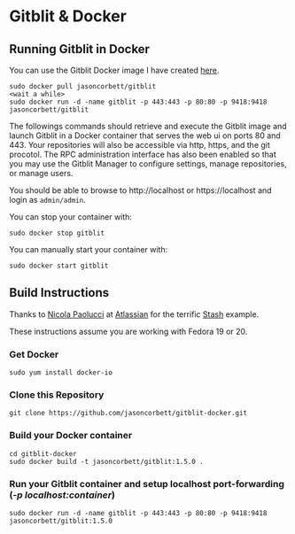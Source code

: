 # Gitblit & Docker

## Running Gitblit in Docker

You can use the Gitblit Docker image I have created [here](https://index.docker.io/u/jasoncorbett/gitblit).

```
sudo docker pull jasoncorbett/gitblit
<wait a while>
sudo docker run -d -name gitblit -p 443:443 -p 80:80 -p 9418:9418 jasoncorbett/gitblit
```

The followings commands should retrieve and execute the Gitblit image and launch Gitblit in a Docker container that serves the web ui on ports 80 and 443.  Your repositories will also be accessible via http, https, and the git procotol.  The RPC administration interface has also been enabled so that you may use the Gitblit Manager to configure settings, manage repositories, or manage users.

You should be able to browse to http://localhost or https://localhost and login as `admin/admin`.

You can stop your container with:
```
sudo docker stop gitblit
```

You can manually start your container with:
```
sudo docker start gitblit
```

## Build Instructions

Thanks to [Nicola Paolucci](https://blogs.atlassian.com/2013/11/docker-all-the-things-at-atlassian-automation-and-wiring/) at [Atlassian](https://atlassian.com) for the terrific [Stash](https://www.atlassian.com/stash) example.

These instructions assume you are working with Fedora 19 or 20.

### Get Docker
```
sudo yum install docker-io
```
### Clone this Repository
```
git clone https://github.com/jasoncorbett/gitblit-docker.git
```
### Build your Docker container
```
cd gitblit-docker
sudo docker build -t jasoncorbett/gitblit:1.5.0 .
```
### Run your Gitblit container and setup localhost port-forwarding (*-p localhost:container*)
```
sudo docker run -d -name gitblit -p 443:443 -p 80:80 -p 9418:9418 jasoncorbett/gitblit:1.5.0
```

